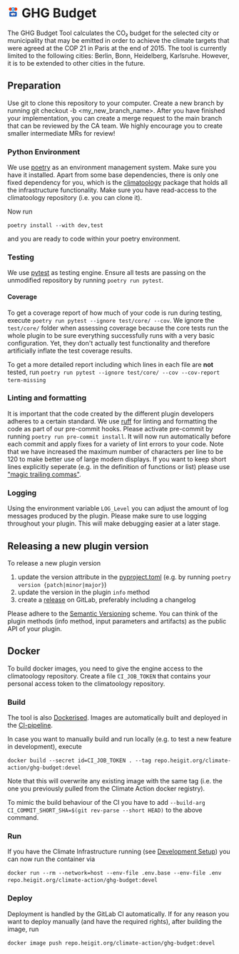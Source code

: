 # <img src="resources/info/icon.jpg" width="5%"> GHG Budget

The GHG Budget Tool calculates the CO₂ budget for the selected city or municipality that may be emitted in order to achieve the climate targets that were agreed at the COP 21 in Paris at the end of 2015.
The tool is currently limited to the following cities: Berlin, Bonn, Heidelberg, Karlsruhe.
However, it is to be extended to other cities in the future.

## Preparation

Use git to clone this repository to your computer.
Create a new branch by running git checkout -b <my_new_branch_name>.
After you have finished your implementation, you can create a merge request to the main branch that can be reviewed by the CA team.
We highly encourage you to create smaller intermediate MRs for review!

### Python Environment

We use [poetry](https://python-poetry.org) as an environment management system.
Make sure you have it installed.
Apart from some base dependencies, there is only one fixed dependency for you, which is the [climatoology](https://gitlab.gistools.geog.uni-heidelberg.de/climate-action/climatoology) package that holds all the infrastructure functionality.
Make sure you have read-access to the climatoology repository (i.e. you can clone it).

Now run

```shell
poetry install --with dev,test
```

and you are ready to code within your poetry environment.

### Testing

We use [pytest](pytest.org) as testing engine.
Ensure all tests are passing on the unmodified repository by running `poetry run pytest`.

#### Coverage

To get a coverage report of how much of your code is run during testing, execute
`poetry run pytest --ignore test/core/ --cov`.
We ignore the `test/core/` folder when assessing coverage because the core tests run the whole plugin to be sure
everything successfully runs with a very basic configuration.
Yet, they don't actually test functionality and therefore artificially inflate the test coverage results.

To get a more detailed report including which lines in each file are **not** tested,
run `poetry run pytest --ignore test/core/ --cov --cov-report term-missing`

### Linting and formatting

It is important that the code created by the different plugin developers adheres to a certain standard.
We use [ruff](https://docs.astral.sh/ruff/) for linting and formatting the code as part of our pre-commit hooks.
Please activate pre-commit by running `poetry run pre-commit install`.
It will now run automatically before each commit and apply fixes for a variety of lint errors to your code.
Note that we have increased the maximum number of characters per line to be 120 to make better use of large modern displays.
If you want to keep short lines explicitly seperate (e.g. in the definition of functions or list) please use ["magic trailing commas"](https://docs.astral.sh/ruff/settings/#format_skip-magic-trailing-comma).

### Logging

Using the environment variable `LOG_Level` you can adjust the amount of log messages produced by the plugin.
Please make sure to use logging throughout your plugin.
This will make debugging easier at a later stage.

## Releasing a new plugin version

To release a new plugin version

1. update the version attribute in the [pyproject.toml](pyproject.toml) (e.g. by running `poetry version {patch|minor|major}`)
2. update the version in the plugin `info` method
3. create a [release](https://docs.gitlab.com/ee/user/project/releases/) on GitLab, preferably including a changelog

Please adhere to the [Semantic Versioning](https://semver.org/) scheme.
You can think of the plugin methods (info method, input parameters and artifacts) as the public API of your plugin.

## Docker

To build docker images, you need to give the engine access to the climatoology repository.
Create a file `CI_JOB_TOKEN` that contains your personal access token to the climatoology repository.

### Build

The tool is also [Dockerised](Dockerfile).
Images are automatically built and deployed in the [CI-pipeline](.gitlab-ci.yml).

In case you want to manually build and run locally (e.g. to test a new feature in development), execute


```shell
docker build --secret id=CI_JOB_TOKEN . --tag repo.heigit.org/climate-action/ghg-budget:devel
```

Note that this will overwrite any existing image with the same tag (i.e. the one you previously pulled from the Climate
Action docker registry).

To mimic the build behaviour of the CI you have to add `--build-arg CI_COMMIT_SHORT_SHA=$(git rev-parse --short HEAD)`
to the above command.

### Run

If you have the Climate Infrastructure running (see [Development Setup](#development-setup)) you can now run the
container via

```shell
docker run --rm --network=host --env-file .env.base --env-file .env repo.heigit.org/climate-action/ghg-budget:devel
```

### Deploy

Deployment is handled by the GitLab CI automatically.
If for any reason you want to deploy manually (and have the required rights), after building the image, run

```shell
docker image push repo.heigit.org/climate-action/ghg-budget:devel
```
